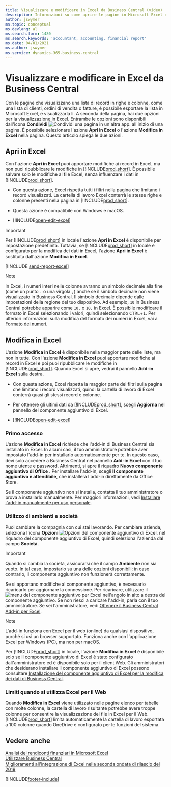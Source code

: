 ```yaml
---
title: Visualizzare e modificare in Excel da Business Central (video)
description: Informazioni su come aprire le pagine in Microsoft Excel da Business Central per una migliore analisi dei dati.
author: jswymer
ms.topic: conceptual
ms.devlang: al
ms.search.form: 1480
ms.search.keywords: 'accountant, accounting, financial report'
ms.date: 04/01/2021
ms.author: jswymer
ms.service: dynamics-365-business-central
---
```

# <a name="viewing-and-editing-in-excel-from-business-central"></a>Visualizzare e modificare in Excel da Business Central

Con le pagine che visualizzano una lista di record in righe e colonne, come una lista di clienti, ordini di vendita o fatture, è possibile esportare la lista in Microsoft Excel, e visualizzarla lì. A seconda della pagina, hai due opzioni per la visualizzazione in Excel. Entrambe le opzioni sono disponibili dall'icona **Condividi**  ![Condividi una pagina in un'altra app.](media/share-icon.png) all'inizio di una pagina. È possibile selezionare l'azione **Apri in Excel** o l'azione **Modifica in Excel** nella pagina. Questo articolo spiega le due azioni.

## <a name="open-in-excel"></a>Apri in Excel

Con l'azione **Apri in Excel** puoi apportare modifiche ai record in Excel, ma non puoi ripubblicare le modifiche in [!INCLUDE[prod_short](includes/prod_short.md)]. È possibile salvare solo le modifiche al file Excel, senza influenzare i dati in [!INCLUDE[prod_short](includes/prod_short.md)].

- Con questa azione, Excel rispetta tutti i filtri nella pagina che limitano i record visualizzati. La cartella di lavoro Excel conterrà le stesse righe e colonne presenti nella pagina in [!INCLUDE[prod_short](includes/prod_short.md)].

- Questa azione è compatibile con Windows e macOS.
- [!INCLUDE[open-edit-excel](includes/open-and-edit-excel.md)]

> [!IMPORTANT]
> Per [!INCLUDE[prod_short](includes/prod_short.md)] in locale l'azione **Apri in Excel** è disponibile per impostazione predefinita. Tuttavia, se [!INCLUDE[prod_short](includes/prod_short.md)] in locale è configurato per la modifica dei dati in Excel, l'azione **Apri in Excel** è sostituita dall'azione **Modifica in Excel**.

[!INCLUDE [send-report-excel](includes/send-report-excel.md)] 

> [!NOTE]
> In Excel, i numeri interi nelle colonne avranno un simbolo decimale alla fine (come un punto `.` o una virgola `,`) anche se il simbolo decimale non viene visualizzato in Business Central. Il simbolo decimale dipende dalle impostazioni della regione del tuo dispositivo. Ad esempio, `10` in Business Central potrebbe apparire come `10.` o `10,` in Excel. È possibile modificare il formato in Excel selezionando i valori, quindi selezionando <kbd>CTRL</kbd>+<kbd>1</kbd>. Per ulteriori informazioni sulla modifica del formato dei numeri in Excel, vai a [Formato dei numeri](https://support.microsoft.com/office/format-numbers-f27f865b-2dc5-4970-b289-5286be8b994a).


## <a name="edit-in-excel"></a>Modifica in Excel

L'azione **Modifica in Excel** è disponibile nella maggior parte delle liste, ma non in tutte. Con l'azione **Modifica in Excel** puoi apportare modifiche ai record in Excel e poi puoi ripubblicare le modifiche in [!INCLUDE[prod_short](includes/prod_short.md)]. Quando Excel si apre, vedrai il pannello **Add-in Excel** sulla destra.

- Con questa azione, Excel rispetta la maggior parte dei filtri sulla pagina che limitano i record visualizzati, quindi la cartella di lavoro di Excel conterrà quasi gli stessi record e colonne.

- Per ottenere gli ultimi dati da [!INCLUDE[prod_short](includes/prod_short.md)], scegli **Aggiorna** nel pannello del componente aggiuntivo di Excel.
- [!INCLUDE[open-edit-excel](includes/open-and-edit-excel.md)]

### <a name="first-time-sign-in"></a>Primo accesso

L'azione **Modifica in Excel** richiede che l'add-in di Business Central sia installato in Excel. In alcuni casi, il tuo amministratore potrebbe aver impostato l'add-in per installarlo automaticamente per te. In questo caso, devi solo accedere a Business Central nel pannello **Add-in Excel** con il tuo nome utente e password. Altrimenti, si apre il riquadro **Nuovo componente aggiuntivo di Office** . Per installare l'add-in, scegli **Il componente aggiuntivo è attendibile**, che installerà l'add-in direttamente da Office Store.

Se il componente aggiuntivo non si installa, contatta il tuo amministratore o prova a installarlo manualmente. Per maggiori informazioni, vedi [Installare l'add-in manualmente per uso personale](admin-deploy-excel-addin.md#install).

### <a name="work-across-environments-and-companies"></a>Utilizzo di ambienti e società

Puoi cambiare la compagnia con cui stai lavorando. Per cambiare azienda, seleziona l'icona **Opzioni** ![Opzioni del componente aggiuntivo di Excel.](media/cogwheel.png "Opzioni del componente aggiuntivo per Excel") nel riquadro del componente aggiuntivo di Excel, quindi seleziona l'azienda dal campo **Società**.  

> [!IMPORTANT]
> Quando si cambia la società, assicurarsi che il campo **Ambiente** non sia vuoto. In tal caso, impostarlo su una delle opzioni disponibili; in caso contrario, il componente aggiuntivo non funzionerà correttamente.  

Se si apportano modifiche al componente aggiuntivo, è necessario ricaricarlo per aggiornare la connessione. Per ricaricare, utilizzare il ![menu del componente aggiuntivo per Excel](media/excel-addin-menu.png "Menu del componente aggiuntivo per Excel") nell'angolo in alto a destra del componente aggiuntivo. Se non riesci a caricare l'add-in, parla con il tuo amministratore. Se sei l'amministratore, vedi [Ottenere il Business Central Add-in per Excel](admin-deploy-excel-addin.md).

> [!NOTE]
> L'add-in funziona con Excel per il web (online) da qualsiasi dispositivo, purché si usi un browser supportato. Funziona anche con l'applicazione Excel per Windows (PC), ma non per macOS.
>
> Per [!INCLUDE[prod_short](includes/prod_short.md)] in locale, l'azione **Modifica in Excel** è disponibile solo se il componente aggiuntivo di Excel è stato configurato dall'amministratore ed è disponibile solo per il client Web. Gli amministratori che desiderano installare il componente aggiuntivo di Excel possono consultare [Installazione del componente aggiuntivo di Excel per la modifica dei dati di Business Central](/dynamics365/business-central/dev-itpro/administration/configuring-excel-addin).

### <a name="limits-when-using-excel-for-the-web"></a>Limiti quando si utilizza Excel per il Web

Quando **Modifica in Excel** viene utilizzato nelle pagine elenco per tabelle con molte colonne, la cartella di lavoro risultante potrebbe avere troppe colonne per consentire la visualizzazione del file in Excel per il Web. [!INCLUDE[prod_short](includes/prod_short.md)] limita automaticamente la cartella di lavoro esportata a 100 colonne quando OneDrive è configurato per le funzioni del sistema. 

<!--## See the differences between the options
<br><br>  

> [!Video https://go.microsoft.com/fwlink/?linkid=2086039]-->

## <a name="see-also"></a>Vedere anche

[Analisi dei rendiconti finanziari in Microsoft Excel](finance-analyze-excel.md)  
[Utilizzare Business Central](ui-work-product.md)  
[Miglioramenti all'integrazione di Excel nella seconda ondata di rilascio del 2019](/dynamics365-release-plan/2019wave2/dynamics365-business-central/enhancements-excel-integration)  


[!INCLUDE[footer-include](includes/footer-banner.md)]
